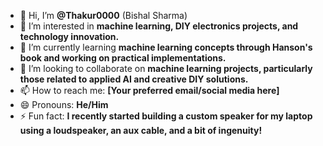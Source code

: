

- 👋 Hi, I’m **@Thakur0000** (Bishal Sharma)  
- 👀 I’m interested in **machine learning, DIY electronics projects, and technology innovation.**  
- 🌱 I’m currently learning **machine learning concepts through Hanson's book and working on practical implementations.**  
- 💞️ I’m looking to collaborate on **machine learning projects, particularly those related to applied AI and creative DIY solutions.**  
- 📫 How to reach me: **[Your preferred email/social media here]**  
- 😄 Pronouns: **He/Him**  
- ⚡ Fun fact: **I recently started building a custom speaker for my laptop using a loudspeaker, an aux cable, and a bit of ingenuity!**

